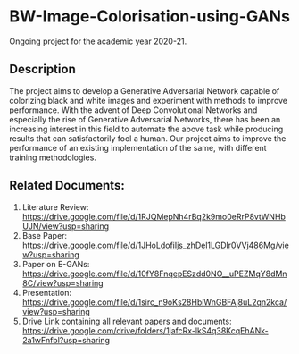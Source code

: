 # BW-Image-Colorisation-using-GANs
Ongoing project for the academic year 2020-21.

## Description
The project aims to develop a Generative Adversarial Network capable of colorizing black and white
images and experiment with methods to improve performance. With the advent of Deep Convolutional
Networks and especially the rise of Generative Adversarial Networks, there has been an
increasing interest in this field to automate the above task while producing results that
can satisfactorily fool a human. Our project aims to improve the performance of an
existing implementation of the same, with different training methodologies.

## Related Documents:
1. Literature Review: https://drive.google.com/file/d/1RJQMepNh4rBq2k9mo0eRrP8vtWNHbUJN/view?usp=sharing
2. Base Paper: https://drive.google.com/file/d/1JHoLdofiIjs_zhDel1LGDlr0VVj486Mg/view?usp=sharing
3. Paper on E-GANs: https://drive.google.com/file/d/10fY8FnqepESzdd0NO__uPEZMqY8dMn8C/view?usp=sharing
4. Presentation: https://drive.google.com/file/d/1sirc_n9oKs28HbiWnGBFAj8uL2qn2kca/view?usp=sharing
5. Drive Link containing all relevant papers and documents: https://drive.google.com/drive/folders/1jafcRx-lkS4q38KcqEhANk-2a1wFnfbl?usp=sharing
